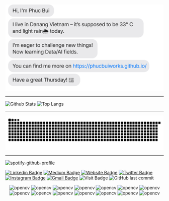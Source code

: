 [![message_svg](https://github.com/phucbuiworks/phucbuiworks/blob/master/chat.svg)](https://phucbuiworks.github.io/)

***


![Github Stats](https://github-readme-stats.vercel.app/api?username=phucbuiworks&count_private=true&show_icons=true&include_all_commits=true&hide=issues)
![Top Langs](https://github-readme-stats.vercel.app/api/top-langs/?username=phucbuiworks&hide=TeX&layout=compact)


***

[![snake svg](https://github.com/phucbuiworks/phucbuiworks/blob/output/github-contribution-grid-snake.svg)](https://github.com/phucbuiworks)
***

[![spotify-github-profile](https://spotify-github-profile.vercel.app/api/view?uid=21avfshwc4qjromz37ujm3ley&cover_image=true&theme=novatorem&show_offline=false&background_color=121212&interchange=true&bar_color=53b14f&bar_color_cover=false)](https://spotify-github-profile.vercel.app/api/view?uid=21avfshwc4qjromz37ujm3ley&redirect=true)

[![Linkedin Badge](https://img.shields.io/badge/-phucbui22-blue?style=flat&logo=Linkedin&logoColor=white&link=https://www.linkedin.com/in/phucbui22/)](https://www.linkedin.com/in/phucbui22/)
[![Medium Badge](https://img.shields.io/badge/-@phucbuiworks-000000?style=flat&labelColor=000000&logo=Medium&link=https://medium.com/@phucbuiworks)](https://medium.com/@phucbuiworks)
[![Website Badge](https://img.shields.io/badge/-phucbuiworks.github.io-47CCCC?style=flat&logo=Google-Chrome&logoColor=white&link=https://phucbuiworks.github.io/)](https://phucbuiworks.github.io/)
[![Twitter Badge](https://img.shields.io/badge/-@dailykohi-1ca0f1?style=flat&labelColor=1ca0f1&logo=twitter&logoColor=white&link=https://twitter.com/dailykohi)](https://twitter.com/dailykohi)
[![Instagram Badge](https://img.shields.io/badge/-@dailyorenji-purple?style=flat&logo=instagram&logoColor=white&link=https://instagram.com/dailyorenji/)](https://instagram.com/dailyorenji)
[![Gmail Badge](https://img.shields.io/badge/-phucbuiworks-c14438?style=flat&logo=Gmail&logoColor=white&link=mailto:phucbuiworks@gmail.com)](mailto:phucbuiworks@gmail.com)
![Visit Badge](https://hits.seeyoufarm.com/api/count/incr/badge.svg?url=https%3A%2F%2Fgithub.com%2Fphucbuiworks&count_bg=%23FF8C00&title_bg=%236E6767&icon=paypal.svg&icon_color=%23E7E7E7&title=visitors&edge_flat=false)
![GitHub last commit](https://img.shields.io/github/last-commit/phucbuiworks/phucbuiworks)

<p align="center">
 <img src="https://media1.giphy.com/media/MX5tWoGn9B3iU1riZJ/giphy.gif?cid=ecf05e475yjavlv7wohy7ba842xv6mtzaw7pizhwd56it1ld&rid=giphy.gif&ct=s" alt="opencv" width="48" height="48"/>
 <img src="https://media1.giphy.com/media/MX5tWoGn9B3iU1riZJ/giphy.gif?cid=ecf05e475yjavlv7wohy7ba842xv6mtzaw7pizhwd56it1ld&rid=giphy.gif&ct=s" alt="opencv" width="48" height="48"/>
 <img src="https://media0.giphy.com/media/kfA0bz4EZUDAPrXDTi/giphy.gif?cid=ecf05e47u9vuvhpj8f4spbr3ibui7an4wj6bromh13ekyfg7&rid=giphy.gif&ct=s" alt="opencv" width="48" height="48"/>
 <img src="https://media0.giphy.com/media/kfA0bz4EZUDAPrXDTi/giphy.gif?cid=ecf05e47u9vuvhpj8f4spbr3ibui7an4wj6bromh13ekyfg7&rid=giphy.gif&ct=s" alt="opencv" width="48" height="48"/>
 <img src="https://media1.giphy.com/media/MX5tWoGn9B3iU1riZJ/giphy.gif?cid=ecf05e475yjavlv7wohy7ba842xv6mtzaw7pizhwd56it1ld&rid=giphy.gif&ct=s" alt="opencv" width="48" height="48"/>
 <img src="https://media1.giphy.com/media/MX5tWoGn9B3iU1riZJ/giphy.gif?cid=ecf05e475yjavlv7wohy7ba842xv6mtzaw7pizhwd56it1ld&rid=giphy.gif&ct=s" alt="opencv" width="48" height="48"/>
 <img src="https://media0.giphy.com/media/kfA0bz4EZUDAPrXDTi/giphy.gif?cid=ecf05e47u9vuvhpj8f4spbr3ibui7an4wj6bromh13ekyfg7&rid=giphy.gif&ct=s" alt="opencv" width="48" height="48"/>
 <img src="https://media0.giphy.com/media/kfA0bz4EZUDAPrXDTi/giphy.gif?cid=ecf05e47u9vuvhpj8f4spbr3ibui7an4wj6bromh13ekyfg7&rid=giphy.gif&ct=s" alt="opencv" width="48" height="48"/>
 <img src="https://media1.giphy.com/media/MX5tWoGn9B3iU1riZJ/giphy.gif?cid=ecf05e475yjavlv7wohy7ba842xv6mtzaw7pizhwd56it1ld&rid=giphy.gif&ct=s" alt="opencv" width="48" height="48"/>
 <img src="https://media1.giphy.com/media/MX5tWoGn9B3iU1riZJ/giphy.gif?cid=ecf05e475yjavlv7wohy7ba842xv6mtzaw7pizhwd56it1ld&rid=giphy.gif&ct=s" alt="opencv" width="48" height="48"/>
 <img src="https://media0.giphy.com/media/kfA0bz4EZUDAPrXDTi/giphy.gif?cid=ecf05e47u9vuvhpj8f4spbr3ibui7an4wj6bromh13ekyfg7&rid=giphy.gif&ct=s" alt="opencv" width="48" height="48"/>
 <img src="https://media0.giphy.com/media/kfA0bz4EZUDAPrXDTi/giphy.gif?cid=ecf05e47u9vuvhpj8f4spbr3ibui7an4wj6bromh13ekyfg7&rid=giphy.gif&ct=s" alt="opencv" width="48" height="48"/>
 <img src="https://media1.giphy.com/media/MX5tWoGn9B3iU1riZJ/giphy.gif?cid=ecf05e475yjavlv7wohy7ba842xv6mtzaw7pizhwd56it1ld&rid=giphy.gif&ct=s" alt="opencv" width="48" height="48"/>
 <img src="https://media1.giphy.com/media/MX5tWoGn9B3iU1riZJ/giphy.gif?cid=ecf05e475yjavlv7wohy7ba842xv6mtzaw7pizhwd56it1ld&rid=giphy.gif&ct=s" alt="opencv" width="48" height="48"/>
 </p>
